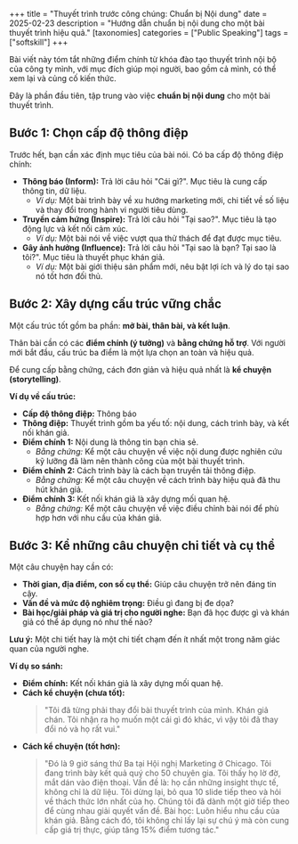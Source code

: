 +++
title = "Thuyết trình trước công chúng: Chuẩn bị Nội dung"
date = 2025-02-23
description = "Hướng dẫn chuẩn bị nội dung cho một bài thuyết trình hiệu quả."
[taxonomies]
categories = ["Public Speaking"]
tags = ["softskill"]
+++

Bài viết này tóm tắt những điểm chính từ khóa đào tạo thuyết trình nội bộ của công ty mình, với mục đích giúp mọi người, bao gồm cả mình, có thể xem lại và củng cố kiến thức.

Đây là phần đầu tiên, tập trung vào việc **chuẩn bị nội dung** cho một bài thuyết trình.

## Bước 1: Chọn cấp độ thông điệp

Trước hết, bạn cần xác định mục tiêu của bài nói. Có ba cấp độ thông điệp chính:

- **Thông báo (Inform):** Trả lời câu hỏi "Cái gì?". Mục tiêu là cung cấp thông tin, dữ liệu.
  - *Ví dụ:* Một bài trình bày về xu hướng marketing mới, chi tiết về số liệu và thay đổi trong hành vi người tiêu dùng.
- **Truyền cảm hứng (Inspire):** Trả lời câu hỏi "Tại sao?". Mục tiêu là tạo động lực và kết nối cảm xúc.
  - *Ví dụ:* Một bài nói về việc vượt qua thử thách để đạt được mục tiêu.
- **Gây ảnh hưởng (Influence):** Trả lời câu hỏi "Tại sao là bạn? Tại sao là tôi?". Mục tiêu là thuyết phục khán giả.
  - *Ví dụ:* Một bài giới thiệu sản phẩm mới, nêu bật lợi ích và lý do tại sao nó tốt hơn đối thủ.

## Bước 2: Xây dựng cấu trúc vững chắc

Một cấu trúc tốt gồm ba phần: **mở bài, thân bài, và kết luận**.

Thân bài cần có các **điểm chính (ý tưởng)** và **bằng chứng hỗ trợ**. Với người mới bắt đầu, cấu trúc ba điểm là một lựa chọn an toàn và hiệu quả.

Để cung cấp bằng chứng, cách đơn giản và hiệu quả nhất là **kể chuyện (storytelling)**.

**Ví dụ về cấu trúc:**
- **Cấp độ thông điệp:** Thông báo
- **Thông điệp:** Thuyết trình gồm ba yếu tố: nội dung, cách trình bày, và kết nối khán giả.
- **Điểm chính 1:** Nội dung là thông tin bạn chia sẻ.
  - *Bằng chứng:* Kể một câu chuyện về việc nội dung được nghiên cứu kỹ lưỡng đã làm nên thành công của một bài thuyết trình.
- **Điểm chính 2:** Cách trình bày là cách bạn truyền tải thông điệp.
  - *Bằng chứng:* Kể một câu chuyện về cách trình bày hiệu quả đã thu hút khán giả.
- **Điểm chính 3:** Kết nối khán giả là xây dựng mối quan hệ.
  - *Bằng chứng:* Kể một câu chuyện về việc điều chỉnh bài nói để phù hợp hơn với nhu cầu của khán giả.

## Bước 3: Kể những câu chuyện chi tiết và cụ thể

Một câu chuyện hay cần có:
- **Thời gian, địa điểm, con số cụ thể:** Giúp câu chuyện trở nên đáng tin cậy.
- **Vấn đề và mức độ nghiêm trọng:** Điều gì đang bị đe dọa?
- **Bài học/giải pháp và giá trị cho người nghe:** Bạn đã học được gì và khán giả có thể áp dụng nó như thế nào?

**Lưu ý:** Một chi tiết hay là một chi tiết chạm đến ít nhất một trong năm giác quan của người nghe.

**Ví dụ so sánh:**
- **Điểm chính:** Kết nối khán giả là xây dựng mối quan hệ.
- **Cách kể chuyện (chưa tốt):**
  > "Tôi đã từng phải thay đổi bài thuyết trình của mình. Khán giả chán. Tôi nhận ra họ muốn một cái gì đó khác, vì vậy tôi đã thay đổi nó và họ rất vui."
- **Cách kể chuyện (tốt hơn):**
  > "Đó là 9 giờ sáng thứ Ba tại Hội nghị Marketing ở Chicago. Tôi đang trình bày kết quả quý cho 50 chuyên gia. Tôi thấy họ lờ đờ, mắt dán vào điện thoại. Vấn đề là: họ cần những insight thực tế, không chỉ là dữ liệu. Tôi dừng lại, bỏ qua 10 slide tiếp theo và hỏi về thách thức lớn nhất của họ. Chúng tôi đã dành một giờ tiếp theo để cùng nhau giải quyết vấn đề. Bài học: Luôn hiểu nhu cầu của khán giả. Bằng cách đó, tôi không chỉ lấy lại sự chú ý mà còn cung cấp giá trị thực, giúp tăng 15% điểm tương tác."